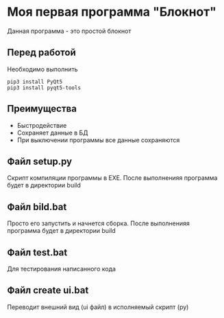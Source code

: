# Моя первая программа "Блокнот"
Данная программа - это простой блокнот

## Перед работой
Необходимо выполнить
~~~
pip3 install PyQt5
pip3 install pyqt5-tools
~~~

## Преимущества
* Быстродействие
* Сохраняет данные в БД
* При выключении программы все данные сохраняются

## Файл setup.py
Скрипт компиляции программы в EXE. После выполненияя программа будет в директории build

##  Файл bild.bat
Просто его запустить и начнется сборка. После выполненияя программа будет в директории build

## Файл test.bat
Для тестирования написанного кода

## Файл create ui.bat
Переводит внешний вид (ui файл) в исполняемый скрипт (py)
